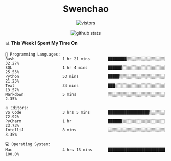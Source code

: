 <h1 align="center">Swenchao</h3>

<p align="center">
  <img src="https://visitor-badge.glitch.me/badge?page_id=Swenchao" alt="vistors" />
</p>

<p align="center">
  <img src="https://github-readme-stats.vercel.app/api?username=Swenchao&count_private=true&show_icons=true&theme=vue-dark&hide_title=true" alt="github stats" />
</p>

<!--START_SECTION:waka-->
📊 **This Week I Spent My Time On** 

```text
💬 Programming Languages: 
Bash                     1 hr 21 mins        ████████░░░░░░░░░░░░░░░░░   32.27% 
SQL                      1 hr 4 mins         ██████░░░░░░░░░░░░░░░░░░░   25.55% 
Python                   53 mins             █████░░░░░░░░░░░░░░░░░░░░   21.25% 
Text                     34 mins             ███░░░░░░░░░░░░░░░░░░░░░░   13.57% 
Markdown                 5 mins              ░░░░░░░░░░░░░░░░░░░░░░░░░   2.35%

🔥 Editors: 
VS Code                  3 hrs 5 mins        ██████████████████░░░░░░░   72.92% 
PyCharm                  1 hr                ██████░░░░░░░░░░░░░░░░░░░   23.73% 
IntelliJ                 8 mins              ░░░░░░░░░░░░░░░░░░░░░░░░░   3.35%

💻 Operating System: 
Mac                      4 hrs 13 mins       █████████████████████████   100.0%

```


<!--END_SECTION:waka-->
